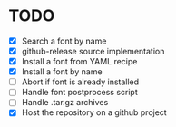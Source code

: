# TODO

- [X] Search a font by name
- [X] github-release source implementation
- [X] Install a font from YAML recipe
- [X] Install a font by name
- [ ] Abort if font is already installed
- [ ] Handle font postprocess script
- [ ] Handle .tar.gz archives
- [X] Host the repository on a github project
